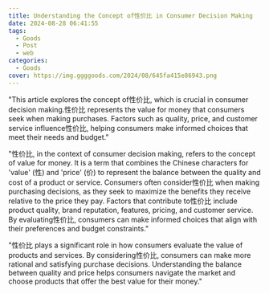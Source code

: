 ```yaml
---
title: Understanding the Concept of性价比 in Consumer Decision Making
date: 2024-08-28 06:41:55
tags:
  - Goods
  - Post
  - web
categories:
  - Goods
cover: https://img.ggggoods.com/2024/08/645fa415e86943.png
---
```


"This article explores the concept of性价比, which is crucial in consumer decision making.性价比 represents the value for money that consumers seek when making purchases. Factors such as quality, price, and customer service influence性价比, helping consumers make informed choices that meet their needs and budget."

"性价比, in the context of consumer decision making, refers to the concept of value for money. It is a term that combines the Chinese characters for 'value' (性) and 'price' (价) to represent the balance between the quality and cost of a product or service. Consumers often consider性价比 when making purchasing decisions, as they seek to maximize the benefits they receive relative to the price they pay. Factors that contribute to性价比 include product quality, brand reputation, features, pricing, and customer service. By evaluating性价比, consumers can make informed choices that align with their preferences and budget constraints."

"性价比 plays a significant role in how consumers evaluate the value of products and services. By considering性价比, consumers can make more rational and satisfying purchase decisions. Understanding the balance between quality and price helps consumers navigate the market and choose products that offer the best value for their money."
